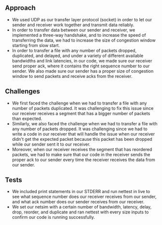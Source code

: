 ## Approach 
- We used UDP as our transfer layer protocol (socket) in order to let our sender and receiver work together and transmit data reliably.
- In order to transfer data between our sender and receiver, we implemented a three-way handshake, and to increase the speed of transferring the data, we had to increase the size of congestion window starting from slow start. 
- In order to transfer a file with any number of packets dropped, duplicated, and delayed, and under a variety of different available bandwidths and link latencies, in our code, we made sure our receiver send proper ack, where it contains the right sequence number to our sender. We also made sure our sender has a proper size of congestion window to send packets and receive acks from the receiver. 


## Challenges
- We first faced the challenge when we had to transfer a file with any number of packets duplicated. It was challenging to fix this issue since our receiver receives a segment that has a bigger number of packets than expected. 
- Similarly, we also faced the challenge when we had to transfer a file with any number of packets dropped. It was challenging since we had to write a code in our receiver that will handle the issue when our receiver didn't get the expected packet because this packet has been dropped while our sender sent it to our receiver. 
- Moreover, when our receiver receives the segment that has reordered packets, we had to make sure that our code in the receiver sends the proper ack to our sender every time the receiver receives the data from our sender. 


## Tests
-  We included print statements in our STDERR and run nettest in live to see what sequence number does our receiver receives from our sender, and what ack number does our sender receives from our receiver. 
- We set our netsim with a certain number of bandwidth, latency, delay, drop, reorder, and duplicate and ran nettest with every size inputs to confirm our code is running successfully. 
